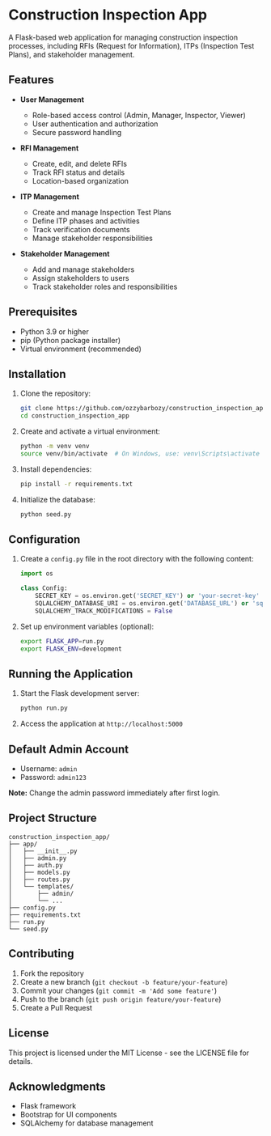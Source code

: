 # Construction Inspection App

A Flask-based web application for managing construction inspection processes, including RFIs (Request for Information), ITPs (Inspection Test Plans), and stakeholder management.

## Features

- **User Management**
  - Role-based access control (Admin, Manager, Inspector, Viewer)
  - User authentication and authorization
  - Secure password handling

- **RFI Management**
  - Create, edit, and delete RFIs
  - Track RFI status and details
  - Location-based organization

- **ITP Management**
  - Create and manage Inspection Test Plans
  - Define ITP phases and activities
  - Track verification documents
  - Manage stakeholder responsibilities

- **Stakeholder Management**
  - Add and manage stakeholders
  - Assign stakeholders to users
  - Track stakeholder roles and responsibilities

## Prerequisites

- Python 3.9 or higher
- pip (Python package installer)
- Virtual environment (recommended)

## Installation

1. Clone the repository:
   ```bash
   git clone https://github.com/ozzybarbozy/construction_inspection_app.git
   cd construction_inspection_app
   ```

2. Create and activate a virtual environment:
   ```bash
   python -m venv venv
   source venv/bin/activate  # On Windows, use: venv\Scripts\activate
   ```

3. Install dependencies:
   ```bash
   pip install -r requirements.txt
   ```

4. Initialize the database:
   ```bash
   python seed.py
   ```

## Configuration

1. Create a `config.py` file in the root directory with the following content:
   ```python
   import os

   class Config:
       SECRET_KEY = os.environ.get('SECRET_KEY') or 'your-secret-key'
       SQLALCHEMY_DATABASE_URI = os.environ.get('DATABASE_URL') or 'sqlite:///app.db'
       SQLALCHEMY_TRACK_MODIFICATIONS = False
   ```

2. Set up environment variables (optional):
   ```bash
   export FLASK_APP=run.py
   export FLASK_ENV=development
   ```

## Running the Application

1. Start the Flask development server:
   ```bash
   python run.py
   ```

2. Access the application at `http://localhost:5000`

## Default Admin Account

- Username: `admin`
- Password: `admin123`

**Note:** Change the admin password immediately after first login.

## Project Structure

```
construction_inspection_app/
├── app/
│   ├── __init__.py
│   ├── admin.py
│   ├── auth.py
│   ├── models.py
│   ├── routes.py
│   └── templates/
│       ├── admin/
│       └── ...
├── config.py
├── requirements.txt
├── run.py
└── seed.py
```

## Contributing

1. Fork the repository
2. Create a new branch (`git checkout -b feature/your-feature`)
3. Commit your changes (`git commit -m 'Add some feature'`)
4. Push to the branch (`git push origin feature/your-feature`)
5. Create a Pull Request

## License

This project is licensed under the MIT License - see the LICENSE file for details.

## Acknowledgments

- Flask framework
- Bootstrap for UI components
- SQLAlchemy for database management 